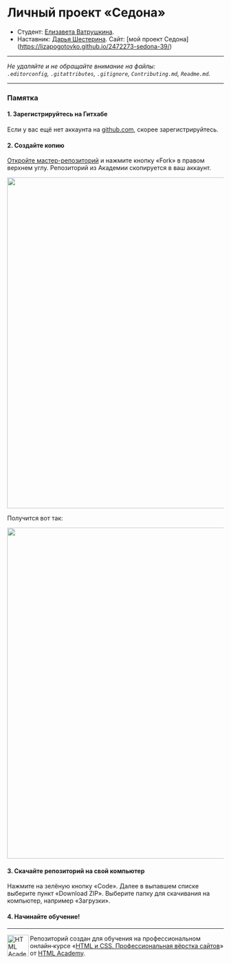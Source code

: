 # Личный проект «Седона»

* Студент: [Елизавета Ватрушкина](https://up.htmlacademy.ru/htmlcss/39/user/2472273).
* Наставник: [Дарья Шестерина](https://htmlacademy.ru/profile/id221124).
Сайт: [мой проект Седона] (https://lizapogotovko.github.io/2472273-sedona-39/)

---

_Не удаляйте и не обращайте внимание на файлы:_<br>
_`.editorconfig`, `.gitattributes`, `.gitignore`, `Contributing.md`, `Readme.md`._

---

### Памятка

#### 1. Зарегистрируйтесь на Гитхабе

Если у вас ещё нет аккаунта на [github.com](https://github.com/join), скорее зарегистрируйтесь.

#### 2. Создайте копию

[Откройте мастер-репозиторий](https://github.com/htmlacademy-htmlcss/2472273-sedona-39) и нажмите кнопку «Fork» в правом верхнем углу. Репозиторий из Академии скопируется в ваш аккаунт.

<img width="769" alt="" src="https://user-images.githubusercontent.com/10909/29037949-67a635d6-7bae-11e7-9f2f-1a48fde231b9.jpg">

Получится вот так:

<img width="769" alt="" src="https://user-images.githubusercontent.com/10909/29037953-6a8a7384-7bae-11e7-83ac-59603b1d696c.jpg">

#### 3. Скачайте репозиторий на свой компьютер

Нажмите на зелёную кнопку «Code». Далее в выпавшем списке выберите пункт «Download ZIP». Выберите папку для скачивания на компьютер, например «Загрузки».

#### 4. Начинайте обучение!

---

<a href="https://htmlacademy.ru/intensive/htmlcss"><img align="left" width="50" height="50" alt="HTML Academy" src="https://up.htmlacademy.ru/static/img/intensive/htmlcss/logo-for-github-2.png"></a>

Репозиторий создан для обучения на профессиональном онлайн‑курсе «[HTML и CSS. Профессиональная вёрстка сайтов](https://htmlacademy.ru/intensive/htmlcss)» от [HTML Academy](https://htmlacademy.ru).
